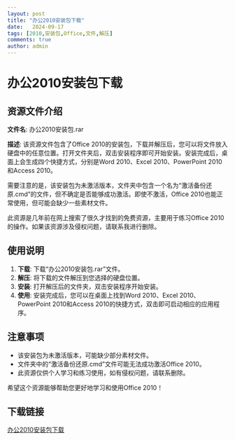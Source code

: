 ```yaml
---
layout: post
title: "办公2010安装包下载"
date:   2024-09-17
tags: [2010,安装包,Office,文件,解压]
comments: true
author: admin
---
```

# 办公2010安装包下载

## 资源文件介绍

**文件名**: 办公2010安装包.rar

**描述**:
该资源文件包含了Office 2010的安装包，下载并解压后，您可以将文件放入硬盘中的任意位置。打开文件夹后，双击安装程序即可开始安装。安装完成后，桌面上会生成四个快捷方式，分别是Word 2010、Excel 2010、PowerPoint 2010和Access 2010。

需要注意的是，该安装包为未激活版本，文件夹中包含一个名为“激活备份还原.cmd”的文件，但不确定是否能够成功激活。即使不激活，Office 2010也能正常使用，但可能会缺少一些素材文件。

此资源是几年前在网上搜索了很久才找到的免费资源，主要用于练习Office 2010的操作。如果该资源涉及侵权问题，请联系我进行删除。

## 使用说明

1. **下载**: 下载“办公2010安装包.rar”文件。
2. **解压**: 将下载的文件解压到您选择的硬盘位置。
3. **安装**: 打开解压后的文件夹，双击安装程序开始安装。
4. **使用**: 安装完成后，您可以在桌面上找到Word 2010、Excel 2010、PowerPoint 2010和Access 2010的快捷方式，双击即可启动相应的应用程序。

## 注意事项

- 该安装包为未激活版本，可能缺少部分素材文件。
- 文件夹中的“激活备份还原.cmd”文件可能无法成功激活Office 2010。
- 此资源仅供个人学习和练习使用，如有侵权问题，请联系删除。

希望这个资源能够帮助您更好地学习和使用Office 2010！

## 下载链接

[办公2010安装包下载](https://pan.quark.cn/s/b4cbc56da498)